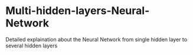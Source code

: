 # Multi-hidden-layers-Neural-Network
Detailed explaination about the Neural Network from single hidden layer to several hidden layers
